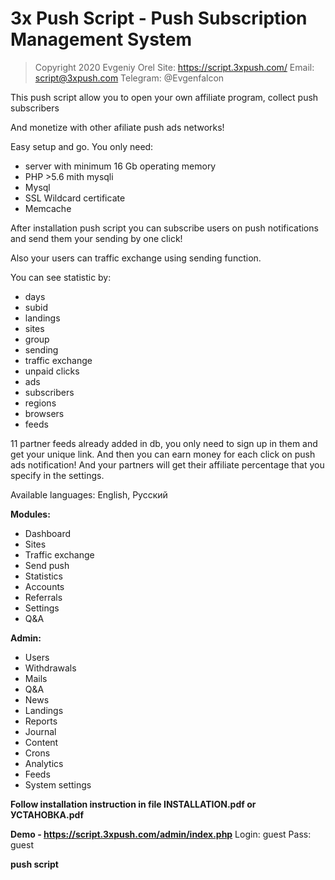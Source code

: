 # 3x Push Script - Push Subscription Management System 

> Copyright 2020 Evgeniy Orel
> Site: https://script.3xpush.com/
> Email: script@3xpush.com
> Telegram: @Evgenfalcon

This push script allow you to open your own affiliate program, collect push subscribers

And monetize with other afiliate push ads networks!


Easy setup and go. You only need:

- server with minimum 16 Gb operating memory
- PHP >5.6 mith mysqli
- Mysql
- SSL Wildcard certificate
- Memcache

After installation push script you can subscribe users on push notifications and send them your sending by one click!

Also your users can traffic exchange using sending function.

You can see statistic by:

- days
- subid
- landings
- sites
- group
- sending
- traffic exchange
- unpaid clicks
- ads
- subscribers
- regions
- browsers
- feeds

11 partner feeds already added in db, you only need to sign up in them and get your unique link. And then you can earn money for each click on push ads notification! And your partners will get their affiliate percentage that you specify in the settings.

Available languages: English, Русский

**Modules:**

- Dashboard
- Sites
- Traffic exchange
- Send push
- Statistics
- Accounts
- Referrals
- Settings
- Q&A

**Admin:**

- Users
- Withdrawals
- Mails
- Q&A
- News
- Landings
- Reports
- Journal
- Content
- Crons
- Analytics
- Feeds
- System settings

**Follow installation instruction in file INSTALLATION.pdf or УСТАНОВКА.pdf**

**Demo - https://script.3xpush.com/admin/index.php**
Login: guest
Pass: guest

**push script**